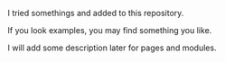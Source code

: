 I tried somethings and added to this repository.

If you look examples, you may find something you like. 

I will add some description later for pages and modules. 